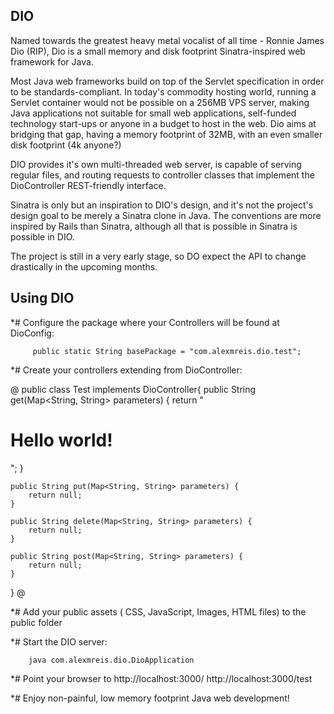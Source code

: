 DIO
---

Named towards the greatest heavy metal vocalist of all time - Ronnie James Dio (RIP), Dio is a small memory and disk footprint Sinatra-inspired web framework for Java. 

Most Java web frameworks build on top of the Servlet specification in order to be standards-compliant. In today's commodity hosting world, running a Servlet container would not be possible on a 256MB VPS server, making Java applications not suitable for small web applications, self-funded technology start-ups or anyone in a budget to host in the web. Dio aims at bridging that gap, having a memory footprint of 32MB, with an even smaller disk footprint (4k anyone?)

DIO provides it's own multi-threaded web server, is capable of serving regular files, and routing requests to controller classes that implement the DioController REST-friendly interface.

Sinatra is only but an inspiration to DIO's design, and it's not the project's design goal to be merely a Sinatra clone in Java. The conventions are more inspired by Rails than Sinatra, although all that is possible in Sinatra is possible in DIO.

The project is still in a very early stage, so DO expect the API to change drastically in the upcoming months.

Using DIO
----------

*# Configure the package where your Controllers will be found at DioConfig:

         public static String basePackage = "com.alexmreis.dio.test";

*# Create your controllers extending from DioController:

@
public class Test implements DioController{
    public String get(Map<String, String> parameters) {
        return "<html><body><h1>Hello world!</h1></body></html>";
    }

    public String put(Map<String, String> parameters) {
        return null;
    }

    public String delete(Map<String, String> parameters) {
        return null;
    }

    public String post(Map<String, String> parameters) {
        return null;
    }
}
@

*# Add your public assets ( CSS, JavaScript, Images, HTML files) to the public folder

*# Start the DIO server:

        java com.alexmreis.dio.DioApplication

*# Point your browser to http://localhost:3000/<controller name>
        http://localhost:3000/test

*# Enjoy non-painful, low memory footprint Java web development!
